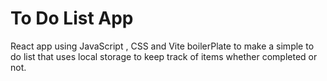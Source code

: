 # To Do List App

React app using JavaScript , CSS and Vite boilerPlate to make a simple to do list that uses local storage to keep track of items whether completed or not.

